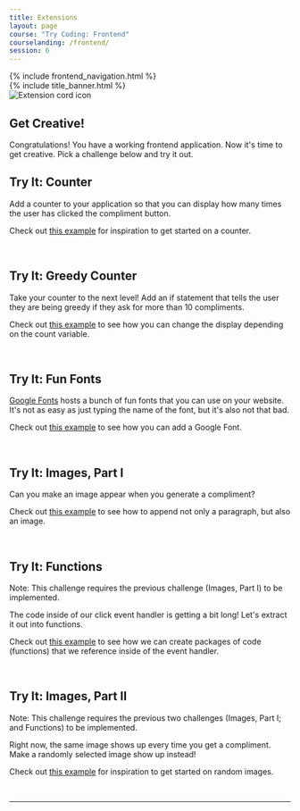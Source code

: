 ```yaml
---
title: Extensions
layout: page
course: "Try Coding: Frontend"
courselanding: /frontend/
session: 6
---
```


<div id="wrapper">
  {% include frontend_navigation.html %}
  <div id="content-container">
    {% include title_banner.html %}
    <section>
      <img class="section-image" src="{{ site.url }}/assets/images/extensions.png" alt="Extension cord icon">
      <h2 class="section-header">Get Creative!</h2>
      <p>Congratulations! You have a working frontend application. Now it's time to get creative. Pick a challenge below and try it out.</p>
      <div class="try-it">
        <h2>Try It: Counter</h2>
        <p>Add a counter to your application so that you can display how many times the user has clicked the compliment button.</p>
        <p>Check out <a target="blank" href="https://codepen.io/turingtrycoding/pen/BaaEKOQ?editors=1010">this example</a> for inspiration to get started on a counter.</p>
      </div>
      <br>
      <div class="try-it">
        <h2>Try It: Greedy Counter</h2>
        <p>Take your counter to the next level! Add an if statement that tells the user they are being greedy if they ask for more than 10 compliments.</p>
        <p>Check out <a target="blank" href="https://codepen.io/turingtrycoding/pen/GRgRdbr?editors=1010">this example</a> to see how you can change the display depending on the count variable.</p>
      </div>
      <br>
      <div class="try-it">
        <h2>Try It: Fun Fonts</h2>
        <p><a href="https://fonts.google.com/">Google Fonts</a> hosts a bunch of fun fonts that you can use on your website. It's not as easy as just typing the name of the font, but it's also not that bad.</p>
        <p>Check out <a target="blank" href="https://codepen.io/turingtrycoding/pen/qBBwZLz">this example</a> to see how you can add a Google Font.</p>
      </div>
      <br>
      <div class="try-it">
        <h2>Try It: Images, Part I</h2>
        <p>Can you make an image appear when you generate a compliment?</p>
        <p>Check out <a target="blank" href="https://codepen.io/turingtrycoding/pen/xxbxzxK">this example</a> to see how to append not only a paragraph, but also an image.</p>
      </div>
      <br>
      <div class="try-it">
        <h2>Try It: Functions</h2>
        <p>Note: This challenge requires the previous challenge (Images, Part I) to be implemented.</p>
        <p>The code inside of our click event handler is getting a bit long! Let's extract it out into functions.</p>
        <p>Check out <a target="blank" href="https://codepen.io/turingtrycoding/pen/rNaNKab">this example</a> to see how we can create packages of code (functions) that we reference inside of the event handler.</p>
      </div>
      <br>
      <div class="try-it">
        <h2>Try It: Images, Part II</h2>
        <p>Note: This challenge requires the previous two challenges (Images, Part I; and Functions) to be implemented.</p>
        <p>Right now, the same image shows up every time you get a compliment. Make a randomly selected image show up instead!</p>
        <p>Check out <a target="blank" href="https://codepen.io/turingtrycoding/pen/OJJGNab?editors=1010">this example</a> for inspiration to get started on random images.</p>
      </div>
      <br>
    </section>
    <hr>
  </div>
</div>
<script>
  $( ".spicy-click" ).click(function(e) {
    $( e.target ).next( ".spicy-appear" ).slideToggle( "slow" );
  });
</script>
<script
src="https://code.jquery.com/jquery-3.2.1.min.js"
integrity="sha256-hwg4gsxgFZhOsEEamdOYGBf13FyQuiTwlAQgxVSNgt4="
crossorigin="anonymous"></script>
